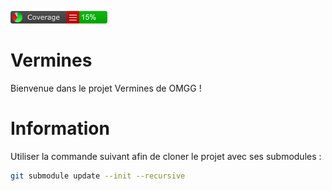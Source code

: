 ![Coverage Badge](Vermines/CodeCoverage/Report/badge_linecoverage.png)

# Vermines

Bienvenue dans le projet Vermines de OMGG !

# Information

Utiliser la commande suivant afin de cloner le projet avec ses submodules :

```sh
git submodule update --init --recursive
```
